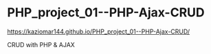 # PHP_project_01--PHP-Ajax-CRUD
https://kaziomar144.github.io/PHP_project_01--PHP-Ajax-CRUD/


CRUD with PHP & AJAX
